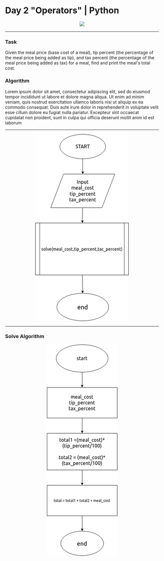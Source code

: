 # Day 2 "Operators" | Python

<p align="center">
  <img src="https://github.com/Kyuubang/example_readme/blob/master/HR-Logo-Main.png">
</p>

___
### Task
Given the meal price (base cost of a meal), tip percent (the percentage of the meal price being added as tip), and tax percent (the percentage of the meal price being added as tax) for a meal, find and print the meal's total cost.

### Algorithm
Lorem ipsum dolor sit amet, consectetur adipiscing elit, sed do eiusmod tempor incididunt ut labore et dolore magna aliqua.
Ut enim ad minim veniam, quis nostrud exercitation ullamco laboris nisi ut aliquip ex ea commodo consequat. Duis aute irure
dolor in reprehenderit in voluptate velit esse cillum dolore eu fugiat nulla pariatur. Excepteur sint occaecat cupidatat non
proident, sunt in culpa qui officia deserunt mollit anim id est laborum

___
<p align="center">
  <img src="https://github.com/Kyuubang/Hackerrank-30-Days-Python/blob/master/Day%202/flowchart-all.jpg">
</p>

___
### Solve Algorithm

<p align="center">
  <img src="https://github.com/Kyuubang/Hackerrank-30-Days-Python/blob/master/Day%202/solve-flowchart.jpg">
</p>
